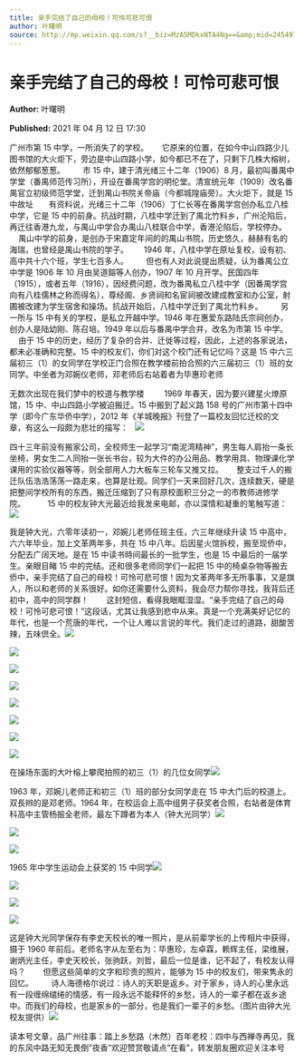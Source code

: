 ```yaml
---
title: 亲手完结了自己的母校！可怜可悲可恨
author: 叶曙明
source: http://mp.weixin.qq.com/s?__biz=MzA5MDkxNTA4Ng==&amp;mid=2454910928&amp;idx=1&amp;sn=f8058bc9d9d4a0a7684c724fd9ff7b04&amp;chksm=87a23fb1b0d5b6a767f4d8971a724c34a5bd58dfd10c79645f9c1853de75c240a334febad05b#rd
---
```


# 亲手完结了自己的母校！可怜可悲可恨

**Author:** 叶曙明

**Published:** 2021 年 04 月 12 日 17:30

广州市第 15 中学，一所消失了的学校。      它原来的位置，在如今中山四路少儿图书馆的大火炬下，旁边是中山四路小学，如今都已不在了，只剩下几株大榕树，依然郁郁葱葱。        市 15 中，建于清光绪三十二年（1906）8 月，最初叫番禺中学堂（番禺师范传习所），开设在番禺学宫的明伦堂。清宣统元年（1909）改名番禺官立初级师范学堂，迁到禺山书院关帝庙（今都城隍庙旁）。大火炬下，就是 15 中故址       有资料说，光绪三十二年（1906）丁仁长等在番禺学宫创办私立八桂中学，它是 15 中的前身。抗战时期，八桂中学迁到了禺北竹料乡，广州沦陷后，再迁往香港九龙，与禺山中学合办禺山八桂联合中学，香港沦陷后，学校停办。        禺山中学的前身，是创办于宋嘉定年间的的禺山书院，历史悠久，赫赫有名的海瑞，也曾经是禺山书院的学子。       1946 年，八桂中学在原址复校，设有初、高中共十六个班，学生七百多人。        但也有人对此说提出质疑，认为番禺公立中学是 1906 年 10 月由吴道鎔等人创办，1907 年 10 月开学。民国四年（1915），或者五年（1916），因经费问题，改为番禺私立八桂中学（因番禺学宫向有八桂儒林之称而得名），尊经阁、乡贤祠和名宦祠被改建成教室和办公室，射圃被改建为学生宿舍和操场。抗战开始后，八桂中学迁到了禺北竹料乡。        另一所与 15 中有关的学校，是私立开越中学。1946 年在惠爱东路陆氏宗祠创办，创办人是陆幼刚、陈召培。1949 年以后与番禺中学合并，改名为市第 15 中学。        由于 15 中的历史，经历了复杂的合并、迁徙等过程，因此，上述的各家说法，都未必准确和完整。15 中的校友们，你们对这个校门还有记忆吗？这是 15 中六三届初三（1）的女同学在学校正门合照在教学楼前拍合照的六三届初三（1）班的女同学。中坐者为邓婉仪老师，邓老师后右站着者为毕惠珍老师

无数次出现在我们梦中的校道与教学楼         1969 年春天，因为要兴建星火燎原馆，15 中、中山四路小学被迫搬迁。15 中搬到了起义路 158 号的广州市第十四中学（即今广东华侨中学），2012 年《羊城晚报》刊登了一篇校友回忆迁校的文章，有这么一段颇为悲壮的描写：   ![](https://mmbiz.qpic.cn/mmbiz_jpg/PJWG74pLsMYoItf9aQqjT4nzge0glSHL8IpIzV1zO8nyFyqykpBFS2vtUf7CUyjdibcv8c0Omyicgx5Jk09N12Rg/640)

四十三年前没有搬家公司，全校师生一起学习“南泥湾精神”，男生每人肩抬一条长坐椅，男女生二人同抬一张长书台，较为大件的办公用品、教学用具、物理课化学课用的实验仪器等等，则全部用人力大板车三轮车又推又拉。      整支过千人的搬迁队伍浩浩荡荡一路走来，也算是壮观。同学们一天来回好几次，连续数天，硬是把整间学校所有的东西，搬迁压缩到了只有原校面积三分之一的市教师进修学院。          15 中的校友钟大光最近给我发来电邮，亦以深情和凝重的笔触写道：![](https://mmbiz.qpic.cn/mmbiz_jpg/PJWG74pLsMYoItf9aQqjT4nzge0glSHL6aFvUeJGPo5so2dhNElo54mI92NpSYwafEJAYJVUqM5Y7licLWOzzFA/640)

我是钟大光，六零年读初一，邓婉儿老师任班主任，六三年继续升读 15 中高中，六六年毕业，加上文革两年多，共在 15 中八年。后因星火馆拆校，搬至现侨中，分配去广阔天地。是在 15 中读书時间最长的一批学生，也是 15 中最后的一届学生。亲眼目睹 15 中的完结。还和很多老师同学们一起把 15 中的椅桌杂物等搬去侨中，亲手完结了自己的母校！可怜可悲可恨！因为文革两年多无所事事，又是旗人，所以和老师的关系很好。如你还需要什么资料，我会尽力帮你寻找，我背后还初中，高中的同学群！        这封短信，看得我眼眶湿湿。“亲手完结了自己的母校！可怜可悲可恨！”这段话，尤其让我感到悲中从来。真是一个充满美好记忆的年代，也是一个荒唐的年代，一个让人难以言说的年代。我们走过的道路，甜酸苦辣，五味倶全。![](https://mmbiz.qpic.cn/mmbiz_png/Ljib4So7yuWiaXQ2FfPJvra3Hx7SkXeXCf0nX1aIPucpn7ibT7wgLa6vOGfSuSth2r6J8VUEBUFJm8ydnNAcrTGyQ/640?wx_fmt=png)

![](https://mmbiz.qpic.cn/mmbiz_jpg/PJWG74pLsMYoItf9aQqjT4nzge0glSHLHw2F31dVa0JplM4L358z7YkoPOg7ZiaWSj4zM72CzVIktRmqn3LficNQ/640)

![](https://mmbiz.qpic.cn/mmbiz_png/Ljib4So7yuWiaXQ2FfPJvra3Hx7SkXeXCf0nX1aIPucpn7ibT7wgLa6vOGfSuSth2r6J8VUEBUFJm8ydnNAcrTGyQ/640?wx_fmt=png)

![](https://mmbiz.qpic.cn/mmbiz_jpg/PJWG74pLsMYoItf9aQqjT4nzge0glSHLk1063LPiaNaYVFmojL86g0rLdlg983N4BPGKBTKSbhBCDDqbTroIAiaQ/640)

![](https://mmbiz.qpic.cn/mmbiz_png/Ljib4So7yuWgJUcKwIhfDiaVy7cC6AvFSGSCjGjgwdql4icGjtPrCZK637RfxMttpD4z5zU5HVxasneTibF43gSVZA/640?wx_fmt=png)

![](https://mmbiz.qpic.cn/mmbiz_gif/Ljib4So7yuWgJUcKwIhfDiaVy7cC6AvFSGQjBGfxryoH6Wt9ngjsfV9AH6umqHIxxnlo1JX5ryqZ60iaoibDX5PTTQ/640?wx_fmt=gif)

![](https://mmbiz.qpic.cn/mmbiz_gif/Ljib4So7yuWgJUcKwIhfDiaVy7cC6AvFSGQjBGfxryoH6Wt9ngjsfV9AH6umqHIxxnlo1JX5ryqZ60iaoibDX5PTTQ/640?wx_fmt=gif)

![](https://mmbiz.qpic.cn/mmbiz_jpg/PJWG74pLsMYoItf9aQqjT4nzge0glSHLRlvespYx2UdbozQjSQvj3PCyUmzZuYDLlPQWBDcfiaxNrrHMcaXdQlQ/640)

在操场东面的大叶榕上攀爬拍照的初三（1）的几位女同学![](https://mmbiz.qpic.cn/mmbiz_png/Ljib4So7yuWiaXQ2FfPJvra3Hx7SkXeXCf0nX1aIPucpn7ibT7wgLa6vOGfSuSth2r6J8VUEBUFJm8ydnNAcrTGyQ/640?wx_fmt=png)

1963 年，邓婉儿老师正和初三（1）班的部分女同学走在 15 中大门后的校道上。双長辫的是邓老师。1964 年，在校运会上高中组男子获奖者合照，右站者是体育科高中主管杨振全老师，最左下蹲者为本人（钟大光同学）![](https://mmbiz.qpic.cn/mmbiz_jpg/PJWG74pLsMYoItf9aQqjT4nzge0glSHLlqZnmFxP9Gln3vWZia43DtuibGNCBUtP8XbibsIDCIh6k8Oo5B2QuVpvQ/640)

![](https://mmbiz.qpic.cn/mmbiz_png/Ljib4So7yuWiaXQ2FfPJvra3Hx7SkXeXCf0nX1aIPucpn7ibT7wgLa6vOGfSuSth2r6J8VUEBUFJm8ydnNAcrTGyQ/640?wx_fmt=png)

![](https://mmbiz.qpic.cn/mmbiz_jpg/PJWG74pLsMYoItf9aQqjT4nzge0glSHLIY3YRiaVt05azAjd5hFZHP8CnMNaGXVeiboTh1RKLUJCjj46nMSMsYQw/640)

1965 年中学生运动会上获奖的 15 中同学![](https://mmbiz.qpic.cn/mmbiz_png/Ljib4So7yuWiaXQ2FfPJvra3Hx7SkXeXCf0nX1aIPucpn7ibT7wgLa6vOGfSuSth2r6J8VUEBUFJm8ydnNAcrTGyQ/640?wx_fmt=png)

![](https://mmbiz.qpic.cn/mmbiz_jpg/PJWG74pLsMYoItf9aQqjT4nzge0glSHLAu6ABhibiafibgiaZdxntjtKg6EWerFB1HAPmsNhGsOzib0dic1nvwM1Zz3Q/640)

![](https://mmbiz.qpic.cn/mmbiz_png/Ljib4So7yuWiaXQ2FfPJvra3Hx7SkXeXCf0nX1aIPucpn7ibT7wgLa6vOGfSuSth2r6J8VUEBUFJm8ydnNAcrTGyQ/640?wx_fmt=png)

![](https://mmbiz.qpic.cn/mmbiz_jpg/PJWG74pLsMYoItf9aQqjT4nzge0glSHLPFib2nTezHoh5lWciaIM7GjAM2U5fLEJhkt3sUvulLyK2eEoGNJwJJbw/640)

这是钟大光同学保存有李史天校长的唯一照片，是从前辈学长的上传相片中获得，摄于 1960 年前后。老师名字从左至右为：毕惠珍，左卓霖，赖辉主任，梁维展，谢炳光主任，李史天校长，张驹跃，刘哲，最后一位是谁，记不起了，有校友认得吗？        但愿这些简单的文字和珍贵的照片，能够为 15 中的校友们，带来隽永的回忆。        诗人海德格尔说过：诗人的天职是返乡。对于家乡，诗人的心里永远有一段缠绵缱绻的情感，有一段永远不能释怀的乡愁，诗人的一辈子都在返乡途中。而我们的母校，也是家乡的一部分，也是我们一辈子的乡愁。（图片由钟大光校友提供）![](https://mmbiz.qpic.cn/mmbiz_png/Ljib4So7yuWiaXQ2FfPJvra3Hx7SkXeXCf0nX1aIPucpn7ibT7wgLa6vOGfSuSth2r6J8VUEBUFJm8ydnNAcrTGyQ/640?wx_fmt=png)

读本号文章，品广州往事：踏上乡愁路（木然）百年老校：四中与西禅寺再见，我的东风中路无知无畏倒“夜香”欢迎赞赏敬请点“在看”，转发朋友圈欢迎关注本号
